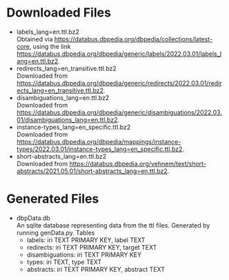 Downloaded Files
================
-   labels\_lang=en.ttl.bz2 <br>
    Obtained via https://databus.dbpedia.org/dbpedia/collections/latest-core, 
    using the link <https://databus.dbpedia.org/dbpedia/generic/labels/2022.03.01/labels_lang=en.ttl.bz2>.
-   redirects\_lang=en\_transitive.ttl.bz2 <br>
    Downloaded from <https://databus.dbpedia.org/dbpedia/generic/redirects/2022.03.01/redirects_lang=en_transitive.ttl.bz2>.
-   disambiguations\_lang=en.ttl.bz2 <br>
    Downloaded from <https://databus.dbpedia.org/dbpedia/generic/disambiguations/2022.03.01/disambiguations_lang=en.ttl.bz2>.
-   instance-types\_lang=en\_specific.ttl.bz2 <br>
    Downloaded from <https://databus.dbpedia.org/dbpedia/mappings/instance-types/2022.03.01/instance-types_lang=en_specific.ttl.bz2>.
-   short-abstracts\_lang=en.ttl.bz2 <br>
    Downloaded from <https://databus.dbpedia.org/vehnem/text/short-abstracts/2021.05.01/short-abstracts_lang=en.ttl.bz2>.

Generated Files
===============
-   dbpData.db <br>
    An sqlite database representing data from the ttl files.
    Generated by running genData.py.
    Tables
    -   labels:          iri TEXT PRIMARY KEY, label TEXT 
    -   redirects:       iri TEXT PRIMARY KEY, target TEXT
    -   disambiguations: iri TEXT PRIMARY KEY
    -   types:           iri TEXT, type TEXT
    -   abstracts:       iri TEXT PRIMARY KEY, abstract TEXT
